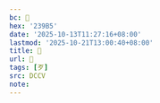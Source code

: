 ```yaml
---
bc: 𣦵
hex: '239B5'
date: '2025-10-13T11:27:16+08:00'
lastmod: '2025-10-21T13:00:40+08:00'
title: 󰖨
url: 󰖨
tags: [歹]
src: DCCV
note:
---
```

